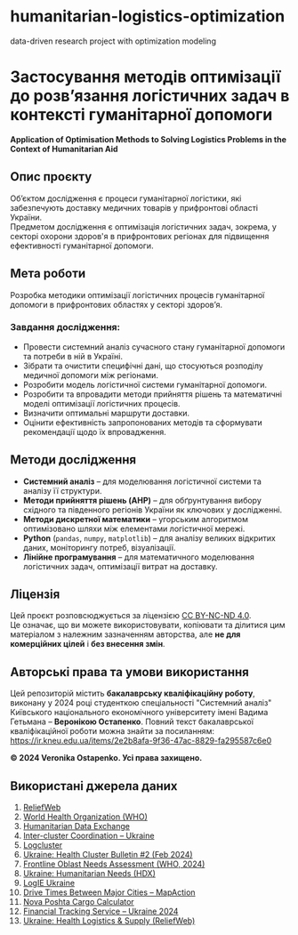 # humanitarian-logistics-optimization
data-driven research project with optimization modeling

# Застосування методів оптимізації до розв’язання логістичних задач в контексті гуманітарної допомоги  
**Application of Optimisation Methods to Solving Logistics Problems in the Context of Humanitarian Aid**

## Опис проєкту

Об’єктом дослідження є процеси гуманітарної логістики, які забезпечують доставку медичних товарів у прифронтові області України.  
Предметом дослідження є оптимізація логістичних задач, зокрема, у секторі охорони здоров'я в прифронтових регіонах для підвищення ефективності гуманітарної допомоги.

## Мета роботи

Розробка методики оптимізації логістичних процесів гуманітарної допомоги в прифронтових областях у секторі здоров’я.

### Завдання дослідження:
- Провести системний аналіз сучасного стану гуманітарної допомоги та потреби в ній в Україні.
- Зібрати та очистити специфічні дані, що стосуються розподілу медичної допомоги між регіонами.
- Розробити модель логістичної системи гуманітарної допомоги.
- Розробити та впровадити методи прийняття рішень та математичні моделі оптимізації логістичних процесів.
- Визначити оптимальні маршрути доставки.
- Оцінити ефективність запропонованих методів та сформувати рекомендації щодо їх впровадження.

## Методи дослідження

- **Системний аналіз** – для моделювання логістичної системи та аналізу її структури.
- **Методи прийняття рішень (AHP)** – для обґрунтування вибору східного та південного регіонів України як ключових у дослідженні.
- **Методи дискретної математики** – угорським алгоритмом оптимізовано шляхи між елементами логістичної мережі.
- **Python** (`pandas`, `numpy`, `matplotlib`) – для аналізу великих відкритих даних, моніторингу потреб, візуалізації.
- **Лінійне програмування** – для математичного моделювання логістичних задач, оптимізації витрат на доставку.

## Ліцензія

Цей проєкт розповсюджується за ліцензією [CC BY-NC-ND 4.0](https://creativecommons.org/licenses/by-nc-nd/4.0/deed.uk).  
Це означає, що ви можете використовувати, копіювати та ділитися цим матеріалом з належним зазначенням авторства, але **не для комерційних цілей** і **без внесення змін**.

## Авторські права та умови використання

Цей репозиторій містить **бакалаврську кваліфікаційну роботу**, виконану у 2024 році студенткою спеціальності "Системний аналіз" Київського національного економічного університету імені Вадима Гетьмана – **Веронікою Остапенко**.
Повний текст бакалаврської кваліфікаційної роботи можна знайти за посиланням: https://ir.kneu.edu.ua/items/2e2b8afa-9f36-47ac-8829-fa295587c6e0

**© 2024 Veronika Ostapenko. Усі права захищено.**  

## Використані джерела даних

1. [ReliefWeb](https://reliefweb.int/)
2. [World Health Organization (WHO)](https://www.who.int/)
3. [Humanitarian Data Exchange](https://data.humdata.org/)
4. [Inter-cluster Coordination – Ukraine](https://response.reliefweb.int/ukraine/inter-cluster-coordination)
5. [Logcluster](https://logcluster.org/en)
6. [Ukraine: Health Cluster Bulletin #2 (Feb 2024)](https://reliefweb.int/report/ukraine/ukraine-health-cluster-bulletin-2-february-2024-enuk)
7. [Frontline Oblast Needs Assessment (WHO, 2024)](https://www.who.int/andorra/publications/m/item/factsheet-based-on-the-data-collected-in-frontline-areas-of-dnipro-donetsk-kharkiv-kherson-mykolayiv-odesa-and-zaporizhzhya-oblasts)
8. [Ukraine: Humanitarian Needs (HDX)](https://data.humdata.org/dataset/ukraine-hno)
9. [LogIE Ukraine](https://logie.logcluster.org/?op=ukr-22-a)
10. [Drive Times Between Major Cities – MapAction](https://maps.mapaction.org/dataset/2022-ukr-001-ma037-v1)
11. [Nova Poshta Cargo Calculator](https://novaposhta.ua/biznes_klientam/vantazhni_perevezennya/#calculate)
12. [Financial Tracking Service – Ukraine 2024](https://fts.unocha.org/countries/234/summary/2024)
13. [Ukraine: Health Logistics & Supply (ReliefWeb)](https://response.reliefweb.int/ukraine/health/ukraine-health-logistics-supply-technical-working-group)
